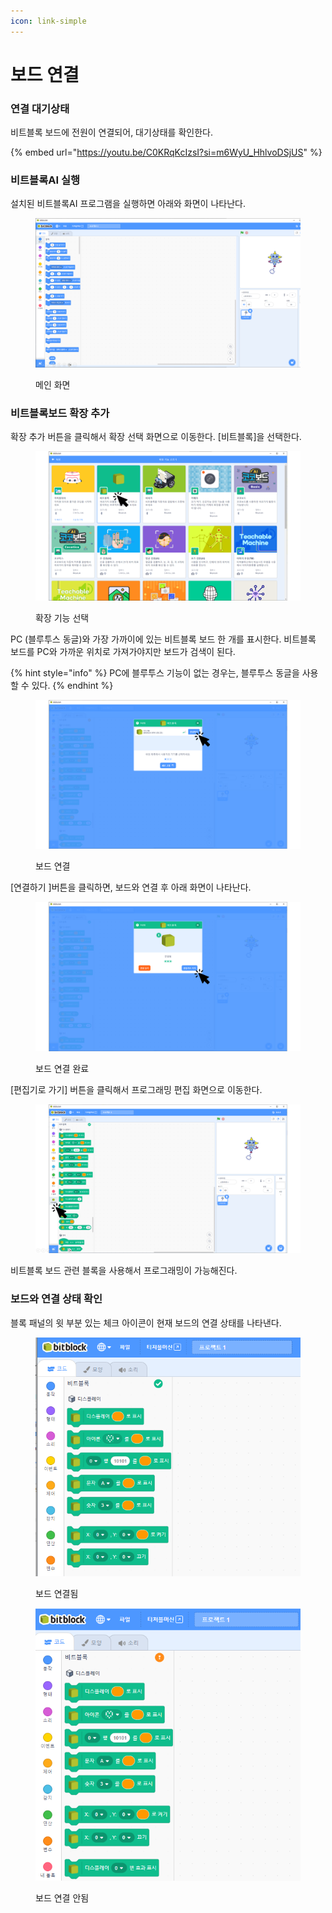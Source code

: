 ```yaml
---
icon: link-simple
---
```


# 보드 연결

### 연결 대기상태

비트블록 보드에 전원이 연결되어, 대기상태를 확인한다.



{% embed url="https://youtu.be/C0KRqKcIzsI?si=m6WyU_HhlvoDSjUS" %}

### 비트블록AI 실행

설치된 비트블록AI 프로그램을 실행하면 아래와 화면이 나타난다.

<figure><img src="../.gitbook/assets/bitblockai.png" alt=""><figcaption><p>메인 화면</p></figcaption></figure>

### 비트블록보드 확장 추가

확장 추가 버튼을 클릭해서 확장 선택 화면으로 이동한다.  \[비트블록]을 선택한다.

<figure><img src="../.gitbook/assets/add_extension.png" alt=""><figcaption><p>확장 기능 선택</p></figcaption></figure>

PC (블루투스 동글)와 가장 가까이에 있는 비트블록 보드 한 개를 표시한다. 비트블록 보드를 PC와 가까운 위치로 가져가야지만 보드가 검색이 된다.

{% hint style="info" %}
PC에 블루투스 기능이 없는 경우는, 블루투스 동글을 사용할 수 있다.
{% endhint %}

<figure><img src="../.gitbook/assets/connect_board.png" alt=""><figcaption><p>보드 연결</p></figcaption></figure>

\[연결하기 ]버튼을 클릭하면, 보드와 연결 후 아래 화면이 나타난다.

<figure><img src="../.gitbook/assets/return_editor.png" alt=""><figcaption><p>보드 연결 완료</p></figcaption></figure>

\[편집기로 가기] 버튼을 클릭해서 프로그래밍 편집 화면으로 이동한다.

<figure><img src="../.gitbook/assets/added_extension.png" alt=""><figcaption></figcaption></figure>

비트블록 보드 관련 블록을 사용해서 프로그래밍이 가능해진다.

### 보드와 연결 상태 확인

블록 패널의 윗 부분 있는 체크 아이콘이 현재 보드의 연결 상태를 나타낸다.&#x20;

<div><figure><img src="../.gitbook/assets/state_1.png" alt=""><figcaption><p>보드 연결됨</p></figcaption></figure> <figure><img src="../.gitbook/assets/state_2.png" alt=""><figcaption><p>보드 연결 안됨</p></figcaption></figure></div>
